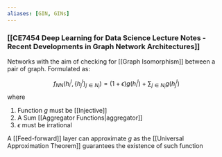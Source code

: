 ```yaml
---
aliases: [GIN, GINs]
---
```


### [[CE7454 Deep Learning for Data Science Lecture Notes - Recent Developments in Graph Network Architectures]]

Networks with the aim of checking for [[Graph Isomorphism]] between a pair of graph. Formulated as:

$$f_{NN}(h_i^l, \{ h_j^l\}_{j \in N_i}) = (1+ \epsilon)g(h_i^l) + \sum_{j \in N_i}g(h_j^l)$$
where
1. Function $g$ must be [[Injective]]
2. A Sum [[Aggregator Functions|aggregator]]
3. $\epsilon$ must be irrational

A [[Feed-forward]] layer can approximate $g$ as the [[Universal Approximation Theorem]] guarantees the existence of such function